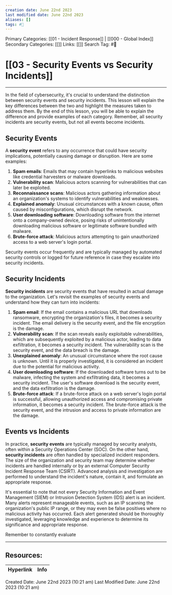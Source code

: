 ```yaml
---
creation date: June 22nd 2023
last modified date: June 22nd 2023
aliases: []
tags: #📖
---
```


Primary Categories: [[01 - Incident Response]] | [[000 - Global Index]] 
Secondary Categories: [[]] 
Links: [[]] 
Search Tag: #📖  

# [[03 - Security Events vs Security Incidents]]  
---

In the field of cybersecurity, it's crucial to understand the distinction between security events and security incidents. This lesson will explain the key differences between the two and highlight the measures taken to address them. By the end of this lesson, you will be able to explain the difference and provide examples of each category. Remember, all security incidents are security events, but not all events become incidents.

## Security Events

A **security event** refers to any occurrence that could have security implications, potentially causing damage or disruption. Here are some examples:

1. **Spam emails**: Emails that may contain hyperlinks to malicious websites like credential harvesters or malware downloads.
2. **Vulnerability scan**: Malicious actors scanning for vulnerabilities that can later be exploited.
3. **Reconnaissance scans**: Malicious actors gathering information about an organization's systems to identify vulnerabilities and weaknesses.
4. **Explained anomaly**: Unusual circumstances with a known cause, often caused by misconfigurations, which disrupt the network.
5. **User downloading software**: Downloading software from the internet onto a company-owned device, posing risks of unintentionally downloading malicious software or legitimate software bundled with malware.
6. **Brute-force attack**: Malicious actors attempting to gain unauthorized access to a web server's login portal.

Security events occur frequently and are typically managed by automated security controls or logged for future reference in case they escalate into security incidents.

## Security Incidents

**Security incidents** are security events that have resulted in actual damage to the organization. Let's revisit the examples of security events and understand how they can turn into incidents:

1. **Spam email**: If the email contains a malicious URL that downloads ransomware, encrypting the organization's files, it becomes a security incident. The email delivery is the security event, and the file encryption is the damage.
2. **Vulnerability scan**: If the scan reveals easily exploitable vulnerabilities, which are subsequently exploited by a malicious actor, leading to data exfiltration, it becomes a security incident. The vulnerability scan is the security event, and the data breach is the damage.
3. **Unexplained anomaly**: An unusual circumstance where the root cause is unknown. Until it is properly investigated, it is considered an incident due to the potential for malicious activity.
4. **User downloading software**: If the downloaded software turns out to be malware, infecting the system and exfiltrating data, it becomes a security incident. The user's software download is the security event, and the data exfiltration is the damage.
5. **Brute-force attack**: If a brute-force attack on a web server's login portal is successful, allowing unauthorized access and compromising private information, it becomes a security incident. The brute-force attack is the security event, and the intrusion and access to private information are the damage.

## Events vs Incidents

In practice, **security events** are typically managed by security analysts, often within a Security Operations Center (SOC). On the other hand, **security incidents** are often handled by specialized incident responders. The size of the organization and security team may determine whether incidents are handled internally or by an external Computer Security Incident Response Team (CSIRT). Advanced analysis and investigation are performed to understand the incident's nature, contain it, and formulate an appropriate response.

It's essential to note that not every Security Information and Event Management (SIEM) or Intrusion Detection System (IDS) alert is an incident. Many alerts represent manageable events, such as an IP scanning the organization's public IP range, or they may even be false positives where no malicious activity has occurred. Each alert generated should be thoroughly investigated, leveraging knowledge and experience to determine its significance and appropriate response.

Remember to constantly evaluate


___

## Resources:

| Hyperlink | Info |
| --------- | ---- |


Created Date: June 22nd 2023 (10:21 am) 
Last Modified Date: June 22nd 2023 (10:21 am)
